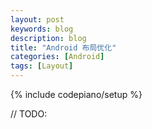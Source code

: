 ```yaml
---
layout: post
keywords: blog
description: blog
title: "Android 布局优化"
categories: [Android]
tags: [Layout]
---
```

{% include codepiano/setup %}

// TODO: